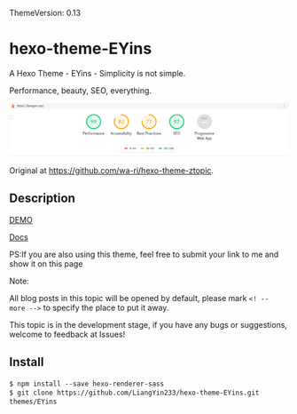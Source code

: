 ThemeVersion: 0.13
# hexo-theme-EYins

A Hexo Theme - EYins - Simplicity is not simple.

Performance, beauty, SEO, everything.

![截图](EYins.png)

Original at https://github.com/wa-ri/hexo-theme-ztopic.

## Description
[DEMO](https://liangyin.xyz)

[Docs](https://github.com/LiangYin233/EYins-docs/)

PS:If you are also using this theme, feel free to submit your link to me and show it on this page

Note:

All blog posts in this topic will be opened by default, please mark ``<! -- more -->`` to specify the place to put it away.

This topic is in the development stage, if you have any bugs or suggestions, welcome to feedback at Issues!

## Install
```
$ npm install --save hexo-renderer-sass
$ git clone https://github.com/LiangYin233/hexo-theme-EYins.git themes/EYins
```
